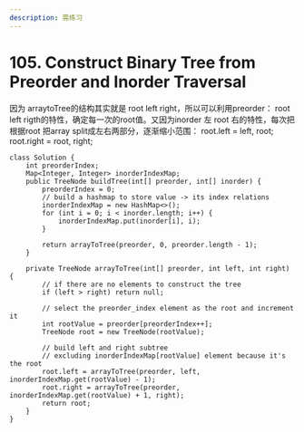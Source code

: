 ```yaml
---
description: 需练习
---
```


# 105. Construct Binary Tree from Preorder and Inorder Traversal

因为 arraytoTree的结构其实就是 root left right，所以可以利用preorder： root left rigth的特性，确定每一次的root值。又因为inorder 左 root 右的特性，每次把根据root 把array split成左右两部分，逐渐缩小范围： root.left = left, root;   root.right = root, right;

```
class Solution {
    int preorderIndex;
    Map<Integer, Integer> inorderIndexMap;
    public TreeNode buildTree(int[] preorder, int[] inorder) {
        preorderIndex = 0;
        // build a hashmap to store value -> its index relations
        inorderIndexMap = new HashMap<>();
        for (int i = 0; i < inorder.length; i++) {
            inorderIndexMap.put(inorder[i], i);
        }

        return arrayToTree(preorder, 0, preorder.length - 1);
    }

    private TreeNode arrayToTree(int[] preorder, int left, int right) {
        // if there are no elements to construct the tree
        if (left > right) return null;

        // select the preorder_index element as the root and increment it
        int rootValue = preorder[preorderIndex++];
        TreeNode root = new TreeNode(rootValue);

        // build left and right subtree
        // excluding inorderIndexMap[rootValue] element because it's the root
        root.left = arrayToTree(preorder, left, inorderIndexMap.get(rootValue) - 1);
        root.right = arrayToTree(preorder, inorderIndexMap.get(rootValue) + 1, right);
        return root;
    }
}
```
